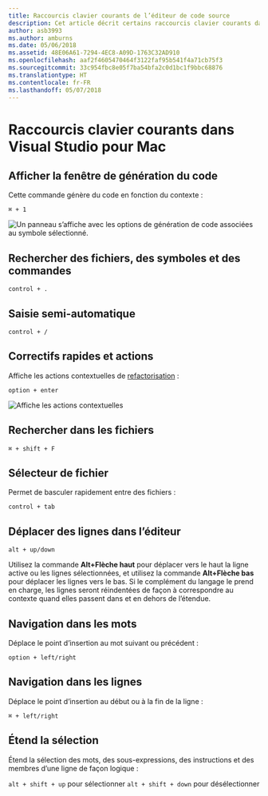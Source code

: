 ```yaml
---
title: Raccourcis clavier courants de l’éditeur de code source
description: Cet article décrit certains raccourcis clavier courants dans l’éditeur source de Visual Studio pour Mac
author: asb3993
ms.author: amburns
ms.date: 05/06/2018
ms.assetid: 48E06A61-7294-4EC8-A09D-1763C32AD910
ms.openlocfilehash: aaf2f4605470464f3122faf95b541f4a71cb75f3
ms.sourcegitcommit: 33c954fbc8e05f7ba54bfa2c0d1bc1f9bbc68876
ms.translationtype: HT
ms.contentlocale: fr-FR
ms.lasthandoff: 05/07/2018
---
```

# <a name="common-keyboard-shortcuts-in-visual-studio-for-mac"></a>Raccourcis clavier courants dans Visual Studio pour Mac

## <a name="show-code-generation-window"></a>Afficher la fenêtre de génération du code

Cette commande génère du code en fonction du contexte :

 `⌘ + 1`

![Un panneau s’affiche avec les options de génération de code associées au symbole sélectionné.](media/keyboard-shortcuts-image8.png)

## <a name="search-files-symbols-and-commands"></a>Rechercher des fichiers, des symboles et des commandes

`control + .` 

## <a name="autocomplete"></a>Saisie semi-automatique 

`control + /` 

## <a name="quick-fixes-and-actions"></a>Correctifs rapides et actions

Affiche les actions contextuelles de [refactorisation](~/refactoring.md) :

`option + enter`

![Affiche les actions contextuelles](media/keyboard-shortcuts-image9.png)

## <a name="find-in-files"></a>Rechercher dans les fichiers

`⌘ + shift + F`

## <a name="file-switcher"></a>Sélecteur de fichier

Permet de basculer rapidement entre des fichiers :

`control + tab`

## <a name="move-lines-around-in-editor"></a>Déplacer des lignes dans l’éditeur

`alt + up/down` 

Utilisez la commande **Alt+Flèche haut** pour déplacer vers le haut la ligne active ou les lignes sélectionnées, et utilisez la commande **Alt+Flèche bas** pour déplacer les lignes vers le bas. Si le complément du langage le prend en charge, les lignes seront réindentées de façon à correspondre au contexte quand elles passent dans et en dehors de l’étendue.

## <a name="word-navigation"></a>Navigation dans les mots

Déplace le point d’insertion au mot suivant ou précédent :

`option + left/right`

## <a name="line-navigation"></a>Navigation dans les lignes

Déplace le point d’insertion au début ou à la fin de la ligne :

`⌘ + left/right`

## <a name="expands-the-selection"></a>Étend la sélection

Étend la sélection des mots, des sous-expressions, des instructions et des membres d’une ligne de façon logique :

`alt + shift + up` pour sélectionner `alt + shift + down` pour désélectionner